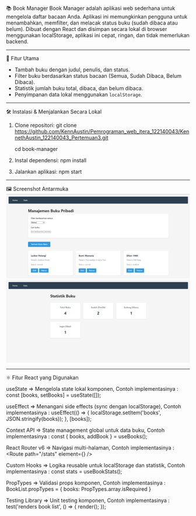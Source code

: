 📚 Book Manager
Book Manager adalah aplikasi web sederhana untuk mengelola daftar bacaan Anda. Aplikasi ini memungkinkan pengguna untuk menambahkan, memfilter, dan melacak status buku (sudah dibaca atau belum). Dibuat dengan React dan disimpan secara lokal di browser menggunakan localStorage, aplikasi ini cepat, ringan, dan tidak memerlukan backend.

---

🚀 Fitur Utama
- Tambah buku dengan judul, penulis, dan status.
- Filter buku berdasarkan status bacaan (Semua, Sudah Dibaca, Belum Dibaca).
- Statistik jumlah buku total, dibaca, dan belum dibaca.
- Penyimpanan data lokal menggunakan `localStorage`.

---

🛠️ Instalasi & Menjalankan Secara Lokal
1. Clone repositori:
   git clone https://github.com/KennAustin/Pemrograman_web_itera_122140043/KennethAustin_122140043_Pertemuan3.git
   
   cd book-manager
   
3. Instal dependensi:
   npm install
   
4. Jalankan aplikasi:
   npm start

---

🖼️ Screenshot Antarmuka
![Tampilan Beranda](./assets/home.png)
![Statistik Buku](./assets/stats.png)

---

⚛️ Fitur React yang Digunakan

useState	 => Mengelola state lokal komponen, Contoh implementasinya : const [books, setBooks] = useState([]);

useEffect => Menangani side effects (sync dengan localStorage), Contoh implementasinya :	useEffect(() => { localStorage.setItem('books', JSON.stringify(books)); 
}, [books]);

Context API =>	State management global untuk data buku, Contoh implementasinya :	const { books, addBook } = useBooks();

React Router v6 => Navigasi multi-halaman, Contoh implementasinya :	<Route path="/stats" element={<Stats />} />

Custom Hooks => Logika reusable untuk localStorage dan statistik, Contoh implementasinya :	const stats = useBookStats();

PropTypes => Validasi props komponen, Contoh implementasinya :	BookList.propTypes = { books: PropTypes.array.isRequired }

Testing Library => Unit testing komponen, Contoh implementasinya :	test('renders book list', () => { render(<BookList books={mockBooks} />); });

